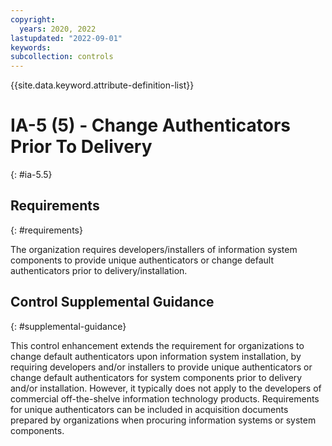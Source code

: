 ```yaml
---
copyright:
  years: 2020, 2022
lastupdated: "2022-09-01"
keywords: 
subcollection: controls
---
```



{{site.data.keyword.attribute-definition-list}}


# IA-5 (5) - Change Authenticators Prior To Delivery
{: #ia-5.5}

## Requirements
{: #requirements}

The organization requires developers/installers of information system components to provide unique authenticators or change default authenticators prior to delivery/installation.

## Control Supplemental Guidance
{: #supplemental-guidance}

This control enhancement extends the requirement for organizations to change default authenticators upon information system installation, by requiring developers and/or installers to provide unique authenticators or change default authenticators for system components prior to delivery and/or installation. However, it typically does not apply to the developers of commercial off-the-shelve information technology products. Requirements for unique authenticators can be included in acquisition documents prepared by organizations when procuring information systems or system components.

